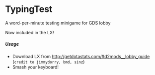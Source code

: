 # TypingTest
A word-per-minute testing minigame for GDS lobby

Now included in the LX!

##### Usage
* Download LX from http://getdotastats.com/#d2mods__lobby_guide (`credit to jimmydorry, bmd, sinz`)
* Smash your keyboard!
